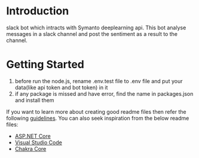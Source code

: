 # Introduction 
 slack bot which intracts with Symanto deeplearning api. This bot analyse messages in a slack channel and post the sentiment as a result 
 to the channel.


# Getting Started

1.	before run the node.js, rename .env.test file to .env file and put your data(like api token and bot token) in it
2.	if any package is missed and have error, find the name in packages.json and install them 



If you want to learn more about creating good readme files then refer the following [guidelines](https://docs.microsoft.com/en-us/azure/devops/repos/git/create-a-readme?view=azure-devops). You can also seek inspiration from the below readme files:
- [ASP.NET Core](https://github.com/aspnet/Home)
- [Visual Studio Code](https://github.com/Microsoft/vscode)
- [Chakra Core](https://github.com/Microsoft/ChakraCore)
